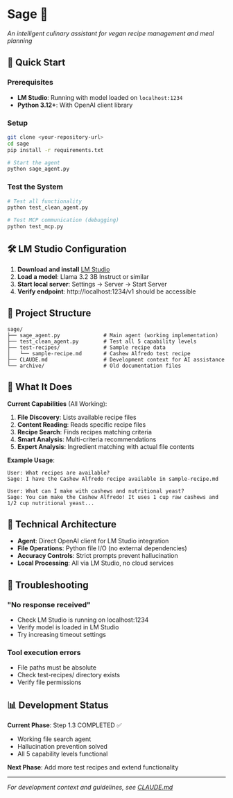 # Sage 🌿

*An intelligent culinary assistant for vegan recipe management and meal planning*

## 🚀 Quick Start

### Prerequisites
- **LM Studio**: Running with model loaded on `localhost:1234`
- **Python 3.12+**: With OpenAI client library

### Setup
```bash
git clone <your-repository-url>
cd sage
pip install -r requirements.txt

# Start the agent
python sage_agent.py
```

### Test the System
```bash
# Test all functionality
python test_clean_agent.py

# Test MCP communication (debugging)
python test_mcp.py
```

## 🛠️ LM Studio Configuration

1. **Download and install** [LM Studio](https://lmstudio.ai/)
2. **Load a model**: Llama 3.2 3B Instruct or similar
3. **Start local server**: Settings → Server → Start Server
4. **Verify endpoint**: http://localhost:1234/v1 should be accessible

## 📁 Project Structure

```
sage/
├── sage_agent.py              # Main agent (working implementation)
├── test_clean_agent.py        # Test all 5 capability levels
├── test-recipes/              # Sample recipe data
│   └── sample-recipe.md       # Cashew Alfredo test recipe
├── CLAUDE.md                  # Development context for AI assistance
└── archive/                   # Old documentation files
```

## 🎯 What It Does

**Current Capabilities** (All Working):
1. **File Discovery**: Lists available recipe files
2. **Content Reading**: Reads specific recipe files 
3. **Recipe Search**: Finds recipes matching criteria
4. **Smart Analysis**: Multi-criteria recommendations
5. **Expert Analysis**: Ingredient matching with actual file contents

**Example Usage**:
```
User: What recipes are available?
Sage: I have the Cashew Alfredo recipe available in sample-recipe.md

User: What can I make with cashews and nutritional yeast?
Sage: You can make the Cashew Alfredo! It uses 1 cup raw cashews and 1/2 cup nutritional yeast...
```

## 🔧 Technical Architecture

- **Agent**: Direct OpenAI client for LM Studio integration
- **File Operations**: Python file I/O (no external dependencies)
- **Accuracy Controls**: Strict prompts prevent hallucination
- **Local Processing**: All via LM Studio, no cloud services

## 🐛 Troubleshooting

### "No response received"
- Check LM Studio is running on localhost:1234
- Verify model is loaded in LM Studio
- Try increasing timeout settings

### Tool execution errors
- File paths must be absolute
- Check test-recipes/ directory exists
- Verify file permissions

## 📊 Development Status

**Current Phase**: Step 1.3 COMPLETED ✅
- Working file search agent
- Hallucination prevention solved
- All 5 capability levels functional

**Next Phase**: Add more test recipes and extend functionality

---

*For development context and guidelines, see [CLAUDE.md](CLAUDE.md)*